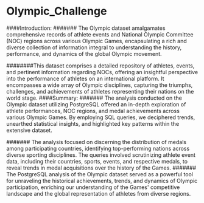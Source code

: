 # Olympic_Challenge
####Introduction:
####### The Olympic dataset amalgamates comprehensive records of athlete events and National Olympic Committee (NOC) regions across various Olympic Games, encapsulating a rich and diverse collection of information integral to understanding the history, performance, and dynamics of the global Olympic movement.

########This dataset comprises a detailed repository of athletes, events, and pertinent information regarding NOCs, offering an insightful perspective into the performance of athletes on an international platform. It encompasses a wide array of Olympic disciplines, capturing the triumphs, challenges, and achievements of athletes representing their nations on the world stage.
####Summary:
####### The analysis conducted on the Olympic dataset utilizing PostgreSQL offered an in-depth exploration of athlete performances, NOC regions, and medal achievements across various Olympic Games. By employing SQL queries, we deciphered trends, unearthed statistical insights, and highlighted key patterns within the extensive dataset.

####### The analysis focused on discerning the distribution of medals among participating countries, identifying top-performing nations across diverse sporting disciplines. The queries involved scrutinizing athlete event data, including their countries, sports, events, and respective medals, to reveal trends in medal acquisitions over the history of the Games.
####### The PostgreSQL analysis of the Olympic dataset served as a powerful tool for unraveling the historical achievements, trends, and dynamics of Olympic participation, enriching our understanding of the Games' competitive landscape and the global representation of athletes from diverse regions.
